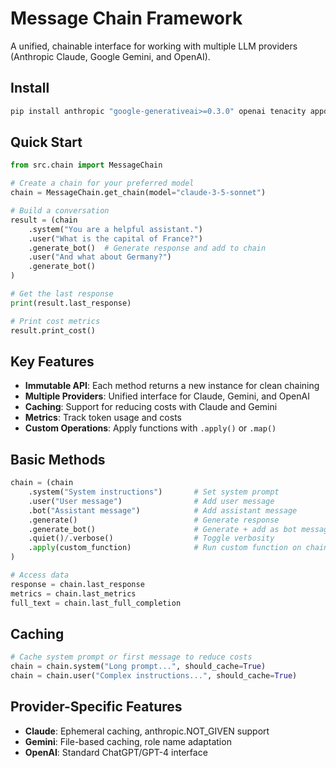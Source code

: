 # Message Chain Framework

A unified, chainable interface for working with multiple LLM providers (Anthropic Claude, Google Gemini, and OpenAI).

## Install

```bash
pip install anthropic "google-generativeai>=0.3.0" openai tenacity appdirs
```

## Quick Start

```python
from src.chain import MessageChain

# Create a chain for your preferred model
chain = MessageChain.get_chain(model="claude-3-5-sonnet")

# Build a conversation
result = (chain
    .system("You are a helpful assistant.")
    .user("What is the capital of France?")
    .generate_bot()  # Generate response and add to chain
    .user("And what about Germany?")
    .generate_bot()
)

# Get the last response
print(result.last_response)

# Print cost metrics
result.print_cost()
```

## Key Features

- **Immutable API**: Each method returns a new instance for clean chaining
- **Multiple Providers**: Unified interface for Claude, Gemini, and OpenAI
- **Caching**: Support for reducing costs with Claude and Gemini
- **Metrics**: Track token usage and costs
- **Custom Operations**: Apply functions with `.apply()` or `.map()`

## Basic Methods

```python
chain = (chain
    .system("System instructions")       # Set system prompt
    .user("User message")                # Add user message
    .bot("Assistant message")            # Add assistant message
    .generate()                          # Generate response
    .generate_bot()                      # Generate + add as bot message
    .quiet()/.verbose()                  # Toggle verbosity
    .apply(custom_function)              # Run custom function on chain
)

# Access data
response = chain.last_response
metrics = chain.last_metrics
full_text = chain.last_full_completion
```

## Caching

```python
# Cache system prompt or first message to reduce costs
chain = chain.system("Long prompt...", should_cache=True)
chain = chain.user("Complex instructions...", should_cache=True)
```

## Provider-Specific Features

- **Claude**: Ephemeral caching, anthropic.NOT_GIVEN support
- **Gemini**: File-based caching, role name adaptation
- **OpenAI**: Standard ChatGPT/GPT-4 interface